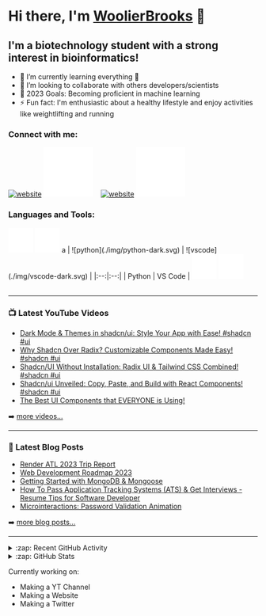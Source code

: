 # Hi there, I'm [WoolierBrooks][youtube] 👋 

## I'm a biotechnology student with a strong interest in bioinformatics!

- 🧠 I’m currently learning everything 🤣
- 🥂 I’m looking to collaborate with others developers/scientists
- 🥅 2023 Goals: Becoming proficient in machine learning
- ⚡ Fun fact: I'm enthusiastic about a healthy lifestyle and enjoy activities like weightlifting and running

### Connect with me:

[![website](./img/linkedin-light.svg)](https://linkedin.com/in/WoolierBrooks#gh-light-mode-only)
[![website](./img/linkedin-dark.svg)](https://linkedin.com/in/julio-cardus#gh-dark-mode-only)
&nbsp;&nbsp;
[![website](./img/instagram-light.svg)](https://instagram.com/WoolierBrooks#gh-light-mode-only)
[![website](./img/instagram-dark.svg)](https://instagram.com/WoolierBrooks#gh-dark-mode-only)

### Languages and Tools:

<div style="display: inline-block;">
  <img src="./img/python-dark.svg" alt="python" width="50"/>
</div>
<div style="display: inline-block;">
  <img src="./img/vscode-dark.svg" alt="vscode" width="50"/>
</div>
a
| ![python](./img/python-dark.svg) | ![vscode](./img/vscode-dark.svg) |
|:--:|:--:|
| Python | VS Code |

<img src="./img/python-dark.svg" alt="python" width="50"/>
<img src="./img/vscode-dark.svg" alt="vscode" width="50"/>

<br />
<br />

---

### 📺 Latest YouTube Videos

<!-- YOUTUBE:START -->
- [Dark Mode &amp; Themes in shadcn/ui: Style Your App with Ease! #shadcn #ui](https://www.youtube.com/watch?v=GRdAcBOLOA4)
- [Why Shadcn Over Radix? Customizable Components Made Easy! #shadcn #ui](https://www.youtube.com/watch?v=8bhHHbopE30)
- [Shadcn/UI Without Installation: Radix UI &amp; Tailwind CSS Combined! #shadcn #ui](https://www.youtube.com/watch?v=N4YiL2cHNLc)
- [Shadcn/ui Unveiled: Copy, Paste, and Build with React Components!  #shadcn #ui](https://www.youtube.com/watch?v=YP4ynIwMWrs)
- [The Best UI Components that EVERYONE is Using!](https://www.youtube.com/watch?v=DTGRIaAJYIo)
<!-- YOUTUBE:END -->

➡️ [more videos...](https://youtube.com/WoolierBrooks)

---

### 📕 Latest Blog Posts

<!-- BLOG-POST-LIST:START -->
- [Render ATL 2023 Trip Report](https://dev.to/WoolierBrooks/render-atl-2023-trip-report-mp4)
- [Web Development Roadmap 2023](https://dev.to/WoolierBrooks/web-development-roadmap-2023-5beo)
- [Getting Started with MongoDB &amp; Mongoose](https://dev.to/WoolierBrooks/getting-started-with-mongodb-mongoose-2h6a)
- [How To Pass Application Tracking Systems &lpar;ATS&rpar; &amp; Get Interviews - Resume Tips for Software Developer](https://dev.to/WoolierBrooks/how-to-pass-application-tracking-systems-ats-get-interviews-resume-tips-for-software-developer-4bmo)
- [Microinteractions: Password Validation Animation](https://dev.to/WoolierBrooks/microinteractions-password-validation-animation-5629)
<!-- BLOG-POST-LIST:END -->

➡️ [more blog posts...](https://WoolierBrooks.com)

---

<details>
  <summary>:zap: Recent GitHub Activity</summary>
  
<!--START_SECTION:activity-->
1. 🔒 Closed issue [#1235](https://github.com/shadcn-ui/ui/issues/1235) in [shadcn-ui/ui](https://github.com/shadcn-ui/ui)
2. 🗣 Commented on [#1235](https://github.com/shadcn-ui/ui/issues/1235#issuecomment-1679215686) in [shadcn-ui/ui](https://github.com/shadcn-ui/ui)
3. ❗ Opened issue [#1235](https://github.com/shadcn-ui/ui/issues/1235) in [shadcn-ui/ui](https://github.com/shadcn-ui/ui)
4. 🗣 Commented on [#35](https://github.com/GH-Event-Demos/random-name-picker/issues/35#issuecomment-1572138731) in [GH-Event-Demos/random-name-picker](https://github.com/GH-Event-Demos/random-name-picker)
5. 🎉 Merged PR [#1](https://github.com/WoolierBrooks/superhero-extensions/pull/1) in [WoolierBrooks/superhero-extensions](https://github.com/WoolierBrooks/superhero-extensions)
<!--END_SECTION:activity-->

</details>

<details>
  <summary>:zap: GitHub Stats</summary>

  <img align="left" alt="WoolierBrooks's GitHub Stats" src="https://github-readme-stats.vercel.app/api?username=WoolierBrooks&show_icons=true&hide_border=false&title_color=ff652f&icon_color=FFE400&bg_color=09131B&text_color=ffffff&border_color=0c1a25" />

</details>

[website]: https://WoolierBrooks.com
[course]: http://vsCodeHero.com
[twitter]: https://twitter.com/WoolierBrooks
[youtube]: https://youtube.com/WoolierBrooks
[instagram]: https://instagram.com/WoolierBrooks
[linkedin]: https://linkedin.com/in/WoolierBrooks
[jsplaylist]: https://www.youtube.com/playlist?list=PLkwxH9e_vrALRJKu7wfXby3MKeflhTu6B
[cssplaylist]: https://www.youtube.com/playlist?list=PLkwxH9e_vrALSdvZuEh6gqQdmDoDIoqz4
[reactplaylist]: https://www.youtube.com/playlist?list=PLkwxH9e_vrAK4TdffpxKY3QGyHCpxFcQ0

Currently working on:
- Making a YT Channel
- Making a Website
- Making a Twitter